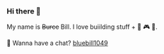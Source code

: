 ### Hi there 👋

My name is ~~Burce~~ Bill. I love buiilding stuff + 🥤 🎮 🚖.

🍵 Wanna have a chat? [bluebill1049](https://twitter.com/bluebill1049) 
